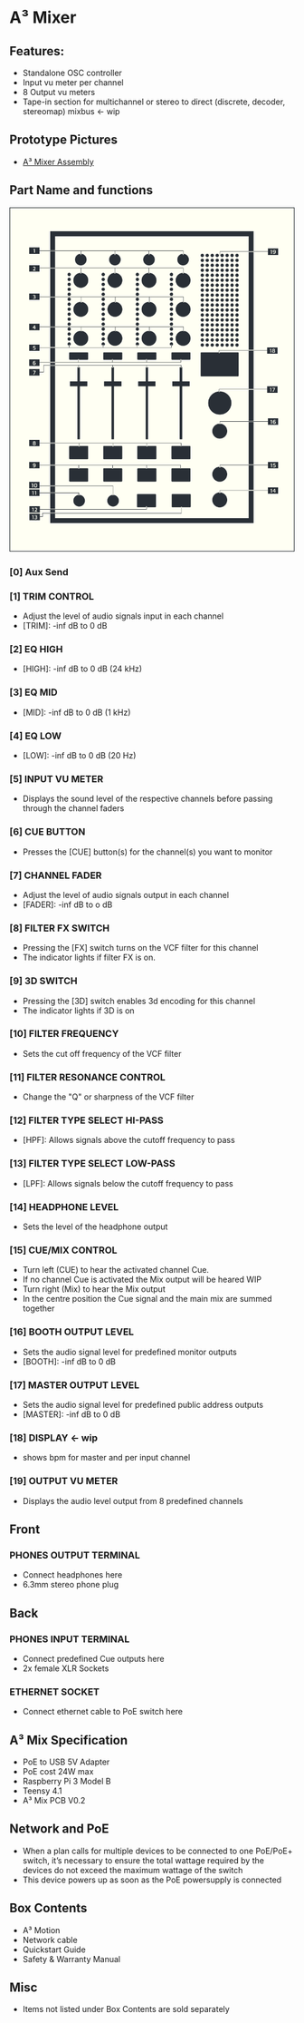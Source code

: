 # A³ Mixer
## Features:
- Standalone OSC controller
- Input vu meter per channel
- 8 Output vu meters
- Tape-in section for multichannel or stereo to direct (discrete, decoder, stereomap) mixbus <- wip
## Prototype Pictures
- [A³ Mixer Assembly](https://a3-audio.github.io/a3-doc/assembly/mic.html)
## Part Name and functions
![A³ Mixer numbered](pics_user/a3-mix-icon_light_numbered.png)


### [0] Aux Send
### [1] TRIM CONTROL
- Adjust the level of audio signals input in each channel
- [TRIM]: -inf dB to 0 dB

### [2] EQ HIGH
- [HIGH]: -inf dB to 0 dB (24 kHz)

### [3] EQ MID
- [MID]: -inf dB to 0 dB (1 kHz)

### [4] EQ LOW
- [LOW]: -inf dB to 0 dB (20 Hz)

### [5] INPUT VU METER
- Displays the sound level of the respective channels before passing through the channel faders

### [6] CUE BUTTON
- Presses the [CUE] button(s) for the channel(s) you want to monitor

### [7] CHANNEL FADER
- Adjust the level of audio signals output in each channel
- [FADER]: -inf dB to o dB

### [8] FILTER FX SWITCH
- Pressing the [FX] switch turns on the VCF filter for this channel
- The indicator lights if filter FX is on.

### [9]  3D SWITCH
- Pressing the [3D] switch enables 3d encoding for this channel
- The indicator lights if 3D is on

### [10] FILTER FREQUENCY
- Sets the cut off frequency of the VCF filter

### [11] FILTER RESONANCE CONTROL
- Change the "Q" or sharpness of the VCF filter

### [12] FILTER TYPE SELECT HI-PASS
- [HPF]: Allows signals above the cutoff frequency to pass

### [13] FILTER TYPE SELECT LOW-PASS
- [LPF]: Allows signals below the cutoff frequency to pass

### [14] HEADPHONE LEVEL
- Sets the level of the headphone output

### [15] CUE/MIX CONTROL
- Turn left (CUE) to hear the activated channel Cue.
- If no channel Cue is activated the Mix output will be heared WIP
- Turn right (Mix) to hear the Mix output
- In the centre position the Cue signal and the main mix are summed together

### [16] BOOTH OUTPUT LEVEL
- Sets the audio signal level for predefined monitor outputs
- [BOOTH]: -inf dB to 0 dB

### [17] MASTER OUTPUT LEVEL
- Sets the audio signal level for predefined public address outputs
- [MASTER]: -inf dB to 0 dB

### [18] DISPLAY <- wip
- shows bpm for master and per input channel

### [19] OUTPUT VU METER
- Displays the audio level output from 8 predefined channels

## Front
### PHONES OUTPUT TERMINAL
- Connect headphones here
- 6.3mm stereo phone plug

## Back
### PHONES INPUT TERMINAL
- Connect predefined Cue outputs here
-  2x female XLR Sockets

### ETHERNET SOCKET
- Connect ethernet cable to PoE switch here

## A³ Mix Specification
- PoE to USB 5V Adapter
- PoE cost 24W max
- Raspberry Pi 3 Model B
- Teensy 4.1
- A³ Mix PCB V0.2

## Network and PoE
- When a plan calls for multiple devices to be connected to one PoE/PoE+ switch, it’s necessary to ensure the total wattage required by the devices do not exceed the maximum wattage of the switch
- This device powers up as soon as the PoE powersupply is connected

## Box Contents
- A³ Motion
- Network cable
- Quickstart Guide
- Safety & Warranty Manual

## Misc
- Items not listed under Box Contents are sold separately

